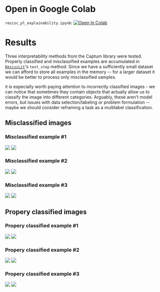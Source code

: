 # Open in Google Colab
`resisc_pl_explainability.ipynb`: <a target="_blank" href="https://colab.research.google.com/github/abojda/deepdrive_course/blob/main/notebooks/08/08.resisc_pl_explainability.ipynb"><img src="https://colab.research.google.com/assets/colab-badge.svg" alt="Open In Colab"/></a>

# Results
Three interpretability methods from the Captum library were tested. Properly classified and misclassified examples are accumulated in [`ResiscLit`](https://github.com/abojda/deepdrive_course/blob/main/deepdrive_course/resisc45/modules.py#L10)'s `test_step` method. Since we have a sufficiently small dataset we can afford to store all examples in the memory -- for a larger dataset it would be better to process only misclassified samples.

it is especially worth paying attention to incorrectly classified images - we can notice that sometimes they contain objects that actually allow us to classify the image into different categories. Arguably, these aren't model errors, but issues with data selection/labeling or problem formulation -- maybe we should consider reframing a task as a multilabel classification.


## Misclassified images
### Misclassified example #1
![](img/wrong_2_occlusion.png)
![](img/wrong_2_gradcam.png)

### Misclassified example #2
![](img/wrong_3_occlusion.png)
![](img/wrong_3_gradcam.png)

### Misclassified example #3
![](img/wrong_1_occlusion.png)
![](img/wrong_1_gradcam.png)

## Propery classified images
### Propery classified example #1
![](img/ok_1_occlusion.png)
![](img/ok_1_gradcam.png)

### Propery classified example #2
![](img/ok_2_occlusion.png)
![](img/ok_2_gradcam.png)

### Propery classified example #3
![](img/ok_3_occlusion.png)
![](img/ok_3_gradcam.png)
